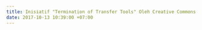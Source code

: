 ```yaml
---
title: Inisiatif "Termination of Transfer Tools" Oleh Creative Commons
date: 2017-10-13 10:39:00 +07:00
---
```


